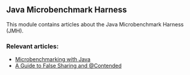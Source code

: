 ## Java Microbenchmark Harness

This module contains articles about the Java Microbenchmark Harness (JMH).

### Relevant articles:

- [Microbenchmarking with Java](https://www.baeldung.com/java-microbenchmark-harness)
- [A Guide to False Sharing and @Contended](https://www.baeldung.com/java-false-sharing-contended)
